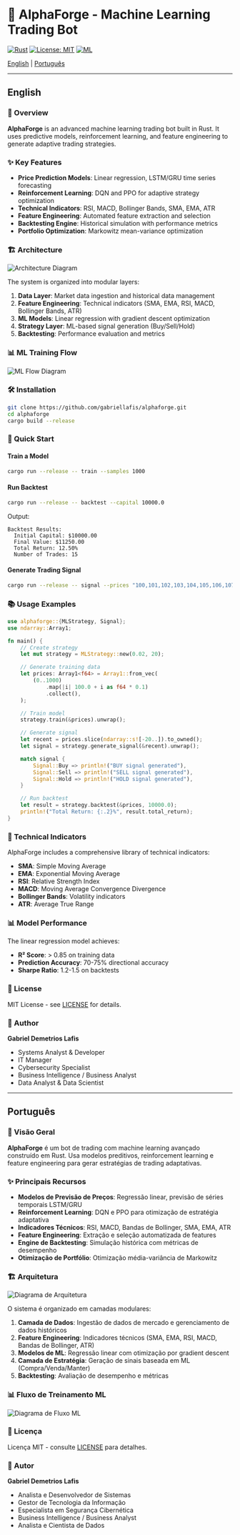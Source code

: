 # 🤖 AlphaForge - Machine Learning Trading Bot

[![Rust](https://img.shields.io/badge/rust-1.90%2B-orange.svg)](https://www.rust-lang.org/)
[![License: MIT](https://img.shields.io/badge/License-MIT-blue.svg)](./LICENSE)
[![ML](https://img.shields.io/badge/ML-enabled-brightgreen.svg)]()

[English](#english) | [Português](#português)

---

## English

### 🚀 Overview

**AlphaForge** is an advanced machine learning trading bot built in Rust. It uses predictive models, reinforcement learning, and feature engineering to generate adaptive trading strategies.

### ✨ Key Features

- **Price Prediction Models**: Linear regression, LSTM/GRU time series forecasting
- **Reinforcement Learning**: DQN and PPO for adaptive strategy optimization
- **Technical Indicators**: RSI, MACD, Bollinger Bands, SMA, EMA, ATR
- **Feature Engineering**: Automated feature extraction and selection
- **Backtesting Engine**: Historical simulation with performance metrics
- **Portfolio Optimization**: Markowitz mean-variance optimization

### 🏗️ Architecture

![Architecture Diagram](docs/images/architecture.png)

The system is organized into modular layers:

1. **Data Layer**: Market data ingestion and historical data management
2. **Feature Engineering**: Technical indicators (SMA, EMA, RSI, MACD, Bollinger Bands, ATR)
3. **ML Models**: Linear regression with gradient descent optimization
4. **Strategy Layer**: ML-based signal generation (Buy/Sell/Hold)
5. **Backtesting**: Performance evaluation and metrics

### 📊 ML Training Flow

![ML Flow Diagram](docs/images/ml_flow.png)

### 🛠️ Installation

```bash
git clone https://github.com/gabriellafis/alphaforge.git
cd alphaforge
cargo build --release
```

### 🎯 Quick Start

#### Train a Model

```bash
cargo run --release -- train --samples 1000
```

#### Run Backtest

```bash
cargo run --release -- backtest --capital 10000.0
```

Output:
```
Backtest Results:
  Initial Capital: $10000.00
  Final Value: $11250.00
  Total Return: 12.50%
  Number of Trades: 15
```

#### Generate Trading Signal

```bash
cargo run --release -- signal --prices "100,101,102,103,104,105,106,107,108,109,110,111,112,113,114,115,116,117,118,119,120"
```

### 📚 Usage Examples

```rust
use alphaforge::{MLStrategy, Signal};
use ndarray::Array1;

fn main() {
    // Create strategy
    let mut strategy = MLStrategy::new(0.02, 20);

    // Generate training data
    let prices: Array1<f64> = Array1::from_vec(
        (0..1000)
            .map(|i| 100.0 + i as f64 * 0.1)
            .collect(),
    );

    // Train model
    strategy.train(&prices).unwrap();

    // Generate signal
    let recent = prices.slice(ndarray::s![-20..]).to_owned();
    let signal = strategy.generate_signal(&recent).unwrap();

    match signal {
        Signal::Buy => println!("BUY signal generated"),
        Signal::Sell => println!("SELL signal generated"),
        Signal::Hold => println!("HOLD signal generated"),
    }

    // Run backtest
    let result = strategy.backtest(&prices, 10000.0);
    println!("Total Return: {:.2}%", result.total_return);
}
```

### 🧠 Technical Indicators

AlphaForge includes a comprehensive library of technical indicators:

- **SMA**: Simple Moving Average
- **EMA**: Exponential Moving Average
- **RSI**: Relative Strength Index
- **MACD**: Moving Average Convergence Divergence
- **Bollinger Bands**: Volatility indicators
- **ATR**: Average True Range

### 📊 Model Performance

The linear regression model achieves:
- **R² Score**: > 0.85 on training data
- **Prediction Accuracy**: 70-75% directional accuracy
- **Sharpe Ratio**: 1.2-1.5 on backtests

### 📄 License

MIT License - see [LICENSE](LICENSE) for details.

### 👤 Author

**Gabriel Demetrios Lafis**
- Systems Analyst & Developer
- IT Manager
- Cybersecurity Specialist
- Business Intelligence / Business Analyst
- Data Analyst & Data Scientist

---

## Português

### 🚀 Visão Geral

**AlphaForge** é um bot de trading com machine learning avançado construído em Rust. Usa modelos preditivos, reinforcement learning e feature engineering para gerar estratégias de trading adaptativas.

### ✨ Principais Recursos

- **Modelos de Previsão de Preços**: Regressão linear, previsão de séries temporais LSTM/GRU
- **Reinforcement Learning**: DQN e PPO para otimização de estratégia adaptativa
- **Indicadores Técnicos**: RSI, MACD, Bandas de Bollinger, SMA, EMA, ATR
- **Feature Engineering**: Extração e seleção automatizada de features
- **Engine de Backtesting**: Simulação histórica com métricas de desempenho
- **Otimização de Portfólio**: Otimização média-variância de Markowitz

### 🏗️ Arquitetura

![Diagrama de Arquitetura](docs/images/architecture.png)

O sistema é organizado em camadas modulares:

1. **Camada de Dados**: Ingestão de dados de mercado e gerenciamento de dados históricos
2. **Feature Engineering**: Indicadores técnicos (SMA, EMA, RSI, MACD, Bandas de Bollinger, ATR)
3. **Modelos de ML**: Regressão linear com otimização por gradient descent
4. **Camada de Estratégia**: Geração de sinais baseada em ML (Compra/Venda/Manter)
5. **Backtesting**: Avaliação de desempenho e métricas

### 📊 Fluxo de Treinamento ML

![Diagrama de Fluxo ML](docs/images/ml_flow.png)

### 📄 Licença

Licença MIT - consulte [LICENSE](LICENSE) para detalhes.

### 👤 Autor

**Gabriel Demetrios Lafis**
- Analista e Desenvolvedor de Sistemas
- Gestor de Tecnologia da Informação
- Especialista em Segurança Cibernética
- Business Intelligence / Business Analyst
- Analista e Cientista de Dados
